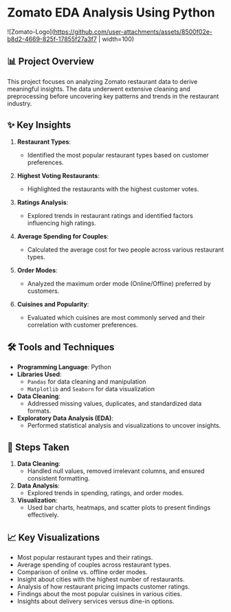 # Zomato EDA Analysis Using Python
![Zomato-Logo](https://github.com/user-attachments/assets/8500f02e-b8d2-4669-825f-17855f27a3f7 | width=100)


## 📊 Project Overview
This project focuses on analyzing Zomato restaurant data to derive meaningful insights. The data underwent extensive cleaning and preprocessing before uncovering key patterns and trends in the restaurant industry.

## ✨ Key Insights
1. **Restaurant Types**:
   - Identified the most popular restaurant types based on customer preferences.

2. **Highest Voting Restaurants**:
   - Highlighted the restaurants with the highest customer votes.

3. **Ratings Analysis**:
   - Explored trends in restaurant ratings and identified factors influencing high ratings.

4. **Average Spending for Couples**:
   - Calculated the average cost for two people across various restaurant types.

5. **Order Modes**:
   - Analyzed the maximum order mode (Online/Offline) preferred by customers.

6. **Cuisines and Popularity**:
   - Evaluated which cuisines are most commonly served and their correlation with customer preferences.

## 🛠️ Tools and Techniques
- **Programming Language**: Python
- **Libraries Used**:
  - `Pandas` for data cleaning and manipulation
  - `Matplotlib` and `Seaborn` for data visualization
- **Data Cleaning**:
  - Addressed missing values, duplicates, and standardized data formats.
- **Exploratory Data Analysis (EDA)**:
  - Performed statistical analysis and visualizations to uncover insights.

## 🔑 Steps Taken
1. **Data Cleaning**:
   - Handled null values, removed irrelevant columns, and ensured consistent formatting.
2. **Data Analysis**:
   - Explored trends in spending, ratings, and order modes.
3. **Visualization**:
   - Used bar charts, heatmaps, and scatter plots to present findings effectively.

## 📈 Key Visualizations
- Most popular restaurant types and their ratings.
- Average spending of couples across restaurant types.
- Comparison of online vs. offline order modes.
- Insight about cities with the highest number of restaurants.
- Analysis of how restaurant pricing impacts customer ratings.
- Findings about the most popular cuisines in various cities.
- Insights about delivery services versus dine-in options.
